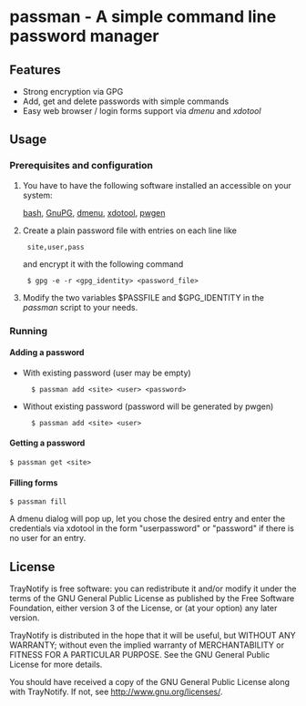 # passman - A simple command line password manager

## Features

* Strong encryption via GPG
* Add, get and delete passwords with simple commands
* Easy web browser / login forms support via *dmenu* and *xdotool*

## Usage

### Prerequisites and configuration

1. You have to have the following software installed an accessible on your system:

    [bash](http://www.gnu.org/software/bash/),
    [GnuPG](http://www.gnupg.org/),
    [dmenu](http://tools.suckless.org/dmenu/),
    [xdotool](http://www.semicomplete.com/projects/xdotool/),
    [pwgen](http://sourceforge.net/projects/pwgen/)

2. Create a plain password file with entries on each line like

        site,user,pass

    and encrypt it with the following command

        $ gpg -e -r <gpg_identity> <password_file>

3. Modify the two variables $PASSFILE and $GPG_IDENTITY in the *passman* script to your needs.

### Running

#### Adding a password

* With existing password (user may be empty)

        $ passman add <site> <user> <password>

* Without existing password (password will be generated by pwgen)

        $ passman add <site> <user>

#### Getting a password

    $ passman get <site>

#### Filling forms

    $ passman fill

A dmenu dialog will pop up, let you chose the desired entry and enter the credentials via xdotool
in the form "user<tab>password<enter>" or "password<enter>" if there is no user for an entry.

## License

TrayNotify is free software: you can redistribute it and/or modify
it under the terms of the GNU General Public License as published by
the Free Software Foundation, either version 3 of the License, or
(at your option) any later version.

TrayNotify is distributed in the hope that it will be useful,
but WITHOUT ANY WARRANTY; without even the implied warranty of
MERCHANTABILITY or FITNESS FOR A PARTICULAR PURPOSE.  See the
GNU General Public License for more details.

You should have received a copy of the GNU General Public License
along with TrayNotify.  If not, see <http://www.gnu.org/licenses/>.